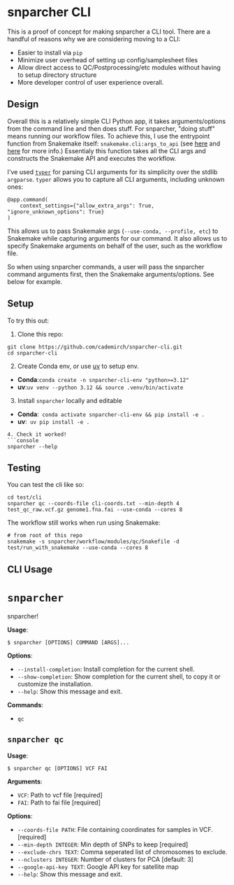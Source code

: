 # snparcher CLI 

This is a proof of concept for making snparcher a CLI tool. There are a handful of reasons why we are considering moving to a CLI:
- Easier to install via `pip`
- Minimize user overhead of setting up config/samplesheet files
- Allow direct access to QC/Postprocessing/etc modules without having to setup directory structure
- More developer control of user experience overall.

## Design 

Overall this is a relatively simple CLI Python app, it takes arguments/options from the command line and then does stuff. For snparcher, "doing stuff" means running our workflow files. To achieve this, I use the entrypoint function from Snakemake itself: `snakemake.cli:args_to_api` (see [here](https://github.com/snakemake/snakemake/blob/56a1f207ecf8343deab2b1583709fc9effc0ffb1/snakemake/cli.py#L1864) and [here](https://github.com/snakemake/snakemake/blob/56a1f207ecf8343deab2b1583709fc9effc0ffb1/snakemake/cli.py#L2168-L2177) for more info.) Essentialy this function takes all the CLI args and constructs the Snakemake API and executes the workflow. 


I've used [`typer`](https://typer.tiangolo.com/) for parsing CLI arguments for its simplicity over the stdlib `argparse`. `typer` allows you to capture all CLI arguments, including unknown ones: 

```
@app.command(
    context_settings={"allow_extra_args": True, "ignore_unknown_options": True}
)
```

This allows us to pass Snakemake args (`--use-conda, --profile, etc`) to Snakemake while capturing arguments for our command. It also allows us to specify Snakemake arguments on behalf of the user, such as the workflow file. 

So when using snparcher commands, a user will pass the snparcher command arguments first, then the Snakemake arguments/options. See below for example.



## Setup

To try this out:

1. Clone this repo:
```console
git clone https://github.com/cademirch/snparcher-cli.git
cd snparcher-cli
```
2. Create Conda env, or use [uv](https://docs.astral.sh/uv/) to setup env.

- **Conda**:`conda create -n snparcher-cli-env "python>=3.12"`
- **uv**:`uv venv --python 3.12 && source .venv/bin/activate`
3. Install `snparcher` locally and editable

- **Conda**:` conda activate snparcher-cli-env && pip install -e .`
- **uv**:` uv pip install -e .`
```
4. Check it worked!
```console
snparcher --help
```

## Testing

You can test the cli like so:
```console
cd test/cli
snparcher qc --coords-file cli-coords.txt --min-depth 4 test_qc_raw.vcf.gz genome1.fna.fai --use-conda --cores 8
```

The workflow still works when run using Snakemake:
```
# from root of this repo
snakemake -s snparcher/workflow/modules/qc/Snakefile -d test/run_with_snakemake --use-conda --cores 8
```

## CLI Usage
# `snparcher`

snparcher!

**Usage**:

```console
$ snparcher [OPTIONS] COMMAND [ARGS]...
```

**Options**:

* `--install-completion`: Install completion for the current shell.
* `--show-completion`: Show completion for the current shell, to copy it or customize the installation.
* `--help`: Show this message and exit.

**Commands**:

* `qc`

## `snparcher qc`

**Usage**:

```console
$ snparcher qc [OPTIONS] VCF FAI
```

**Arguments**:

* `VCF`: Path to vcf file  [required]
* `FAI`: Path to fai file  [required]

**Options**:

* `--coords-file PATH`: File containing coordinates for samples in VCF.  [required]
* `--min-depth INTEGER`: Min depth of SNPs to keep  [required]
* `--exclude-chrs TEXT`: Comma seperated list of chromosomes to exclude.
* `--nclusters INTEGER`: Number of clusters for PCA  [default: 3]
* `--google-api-key TEXT`: Google API key for satellite map
* `--help`: Show this message and exit.